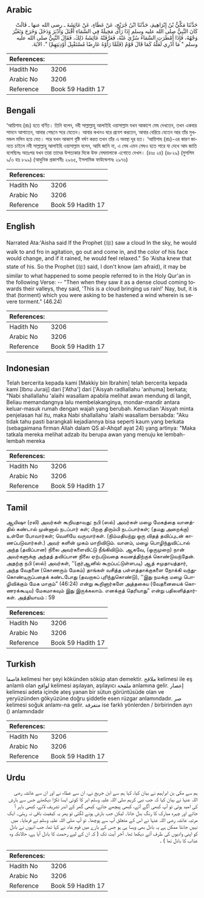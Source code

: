 ## Arabic


<div dir="rtl" lang="ar" style={{fontSize:'larger',backgroundColor:'#f8f9fa',padding:20}}>
حَدَّثَنَا مَكِّيُّ بْنُ إِبْرَاهِيمَ، حَدَّثَنَا ابْنُ جُرَيْجٍ، عَنْ عَطَاءٍ، عَنْ عَائِشَةَ ـ رضى الله عنها ـ قَالَتْ كَانَ النَّبِيُّ صلى الله عليه وسلم إِذَا رَأَى مَخِيلَةً فِي السَّمَاءِ أَقْبَلَ وَأَدْبَرَ وَدَخَلَ وَخَرَجَ وَتَغَيَّرَ وَجْهُهُ، فَإِذَا أَمْطَرَتِ السَّمَاءُ سُرِّيَ عَنْهُ، فَعَرَّفَتْهُ عَائِشَةُ ذَلِكَ، فَقَالَ النَّبِيُّ صلى الله عليه وسلم ‏"‏ مَا أَدْرِي لَعَلَّهُ كَمَا قَالَ قَوْمٌ ‏(‏فَلَمَّا رَأَوْهُ عَارِضًا مُسْتَقْبِلَ أَوْدِيَتِهِمْ‏)‏ ‏"‏‏.‏ الآيَةَ‏.‏
</div>
<div style={{backgroundColor:'#f8f9fa',padding:20, marginBottom: 10}}><table> <thead> <tr> <th>References:</th> <th></th> </tr> </thead> <tbody><tr><td>Hadith No</td><td>3206</td></tr><tr><td>Arabic No</td><td>3206</td></tr><tr><td>Reference</td><td>Book 59 Hadith 17</td></tr></tbody></table></div>

## Bengali


<div dir="ltr" lang="bn" style={{fontSize:'larger',backgroundColor:'#f8f9fa',padding:20}}>
‘আয়িশাহ (রাঃ) হতে বর্ণিত। তিনি বলেন, নবী সাল্লাল্লাহু আলাইহি ওয়াসাল্লাম যখন আকাশে মেঘ দেখতেন, তখন একবার সামনে আগাতেন, আবার পেছনে সরে যেতেন। আবার কখনও ঘরে প্রবেশ করতেন, আবার বেরিয়ে যেতেন আর তাঁর মুখমন্ডল মলিন হয়ে যেত। পরে যখন আকাশ বৃষ্টি বর্ষণ করত তখন তাঁর এ অবস্থা দূর হত। ‘আয়িশাহ (রাঃ)-এর কারণ জানতে চাইলে নবী সাল্লাল্লাহু আলাইহি ওয়াসাল্লাম বলেন, আমি জানি না, এ মেঘ এমন মেঘও হতে পারে যা দেখে আদ জাতি বলেছিলঃ অতঃপর যখন তারা তাদের উপত্যকার দিকে উক্ত মেঘমালাকে এগোতে দেখল। (৪৬ঃ ২৪) (৪৮২৯) (মুসলিম ৯/৩ হাঃ ৮৯৯) (আধুনিক প্রকাশনীঃ ২৯৬৫, ইসলামিক ফাউন্ডেশনঃ ২৯৭৬)
</div>
<div style={{backgroundColor:'#f8f9fa',padding:20, marginBottom: 10}}><table> <thead> <tr> <th>References:</th> <th></th> </tr> </thead> <tbody><tr><td>Hadith No</td><td>3206</td></tr><tr><td>Arabic No</td><td>3206</td></tr><tr><td>Reference</td><td>Book 59 Hadith 17</td></tr></tbody></table></div>

## English


<div dir="ltr" lang="en" style={{fontSize:'larger',backgroundColor:'#f8f9fa',padding:20}}>
Narrated Ata:'Aisha said If the Prophet (ﷺ) saw a cloud In the sky, he would walk to and fro in agitation, go out and come in, and the color of his face would change, and if it rained, he would feel relaxed." So 'Aisha knew that state of his. So the Prophet (ﷺ) said, I don't know (am afraid), it may be similar to what happened to some people referred to in the Holy Qur'an in the following Verse: -- "Then when they saw it as a dense cloud coming towards their valleys, they said, 'This is a cloud bringing us rain!' Nay, but, it is that (torment) which you were asking to be hastened a wind wherein is severe torment." (46.24)
</div>
<div style={{backgroundColor:'#f8f9fa',padding:20, marginBottom: 10}}><table> <thead> <tr> <th>References:</th> <th></th> </tr> </thead> <tbody><tr><td>Hadith No</td><td>3206</td></tr><tr><td>Arabic No</td><td>3206</td></tr><tr><td>Reference</td><td>Book 59 Hadith 17</td></tr></tbody></table></div>

## Indonesian


<div dir="ltr" lang="id" style={{fontSize:'larger',backgroundColor:'#f8f9fa',padding:20}}>
Telah bercerita kepada kami [Makkiy bin Ibrahim] telah bercerita kepada kami [Ibnu Juraij] dari ['Atha'] dari ['Aisyah radliallahu 'anhuma] berkata; "Nabi shallallahu 'alaihi wasallam apabila melihat awan mendung di langit, Beliau memandangnya lalu membelakanginya, mondar-mandir antara keluar-masuk rumah dengan wajah yang berubah. Kemudian 'Aisyah minta penjelasan hal itu, maka Nabi shallallahu 'alaihi wasallam bersabda: "Aku tidak tahu pasti barangkali kejadiannya bisa seperti kaum yang berkata (sebagaimana firman Allah dalam QS al-Ahqaf ayat 24) yang artinya: "Maka tatkala mereka melihat adzab itu berupa awan yang menuju ke lembah-lembah mereka
</div>
<div style={{backgroundColor:'#f8f9fa',padding:20, marginBottom: 10}}><table> <thead> <tr> <th>References:</th> <th></th> </tr> </thead> <tbody><tr><td>Hadith No</td><td>3206</td></tr><tr><td>Arabic No</td><td>3206</td></tr><tr><td>Reference</td><td>Book 59 Hadith 17</td></tr></tbody></table></div>

## Tamil


<div dir="ltr" lang="ta" style={{fontSize:'larger',backgroundColor:'#f8f9fa',padding:20}}>
ஆயிஷா (ரலி) அவர்கள் கூறியதாவது: நபி (ஸல்) அவர்கள் மழை மேகத்தை வானத்தில் கண்டால் முன்னால் நடப்பார் கள்; பிறகு திரும்பி நடப்பார்கள்; (தமது அறைக்கு) உள்ளே போவார்கள்; வெளியே வருவார்கள். (நிம்மதியற்று ஒரு விதத் தவிப்புடன் காணப்படுவார்கள்.) அவர் களின் முகம் மாறிவிடும். வானம், மழை பொழிந்துவிட்டால் அந்த (தவிப்பான) நிலை அவர்களைவிட்டு நீங்கிவிடும். ஆகவே, (ஒருமுறை) நான் அவர்களுக்கு அந்தத் தவிப்பான நிலை ஏற்படுவதை கவனத்திற்குக் கொண்டுவந்தேன். அதற்கு நபி (ஸல்) அவர்கள், ‘‘(குர்ஆனில் கூறப்பட்டுள்ளபடி) ஆத் சமுதாயத்தார், அந்த வேதனை (கொணரும் மேகம்) தாங்கள் வசித்த பள்ளத்தாக்குகளை நோக்கி வந்துகொண்டிருப்பதைக் கண்டபோது (தவறாகப் புரிந்துகொண்டு), ‘‘இது நமக்கு மழை பொழிவிக்கும் மேக மாகும்” (46:24) என்று கூறினார்களே அத்தகைய (வேதனையைக் கொணரக்கூடிய) மேகமாகவும் இது இருக்கலாம். எனக்குத் தெரியாது” என்று பதிலளித்தார்கள். அத்தியாயம் : 59
</div>
<div style={{backgroundColor:'#f8f9fa',padding:20, marginBottom: 10}}><table> <thead> <tr> <th>References:</th> <th></th> </tr> </thead> <tbody><tr><td>Hadith No</td><td>3206</td></tr><tr><td>Arabic No</td><td>3206</td></tr><tr><td>Reference</td><td>Book 59 Hadith 17</td></tr></tbody></table></div>

## Turkish


<div dir="ltr" lang="tr" style={{fontSize:'larger',backgroundColor:'#f8f9fa',padding:20}}>
قاصفا.kelimesi her şeyi kökünden söküp atan demektir. ملاقح kelimesi ile eş anlamlı olan لواقح kelimesi aşılayan, aşılayıcı ملقحة anlamına gelir. إعصار kelimesi adeta içinde ateş yanan bir sütun görüntüsüde olan ve yeryüzünden gökyüzüne doğru şiddetle esen rüzgar anlamındadır. صر kelimesi soğuk anlamı-na gelir. متفرقة ise farklı yönlerden / birbirinden ayrı () anlamındadır
</div>
<div style={{backgroundColor:'#f8f9fa',padding:20, marginBottom: 10}}><table> <thead> <tr> <th>References:</th> <th></th> </tr> </thead> <tbody><tr><td>Hadith No</td><td>3206</td></tr><tr><td>Arabic No</td><td>3206</td></tr><tr><td>Reference</td><td>Book 59 Hadith 17</td></tr></tbody></table></div>

## Urdu


<div dir="rtl" lang="ur" style={{fontSize:'larger',backgroundColor:'#f8f9fa',padding:20}}>
ہم سے مکی بن ابراہیم نے بیان کیا، کہا ہم سے ابن جریج نے، ان سے عطاء نے اور ان سے عائشہ رضی اللہ عنہا نے بیان کیا کہ جب نبی کریم صلی اللہ علیہ وسلم ابر کا کوئی ایسا ٹکڑا دیکھتے جس سے بارش کی امید ہوتی تو آپ کبھی آگے آتے، کبھی پیچھے جاتے، کبھی گھر کے اندر تشریف لاتے، کبھی باہر آ جاتے اور چہرہ مبارک کا رنگ بدل جاتا۔ لیکن جب بارش ہونے لگتی تو پھر یہ کیفیت باقی نہ رہتی۔ ایک مرتبہ عائشہ رضی اللہ عنہا نے اس کے متعلق آپ سے پوچھا۔ تو آپ صلی اللہ علیہ وسلم نے فرمایا۔ میں نہیں جانتا ممکن ہے یہ بادل بھی ویسا ہی ہو جس کے بارے میں قوم عاد نے کہا تھا، جب انہوں نے بادل کو اپنی وادیوں کی طرف آتے دیکھا تھا۔ آخر آیت تک ( کہ ان کے لیے رحمت کا بادل آیا ہے، حالانکہ وہ عذاب کا بادل تھا ) ۔
</div>
<div style={{backgroundColor:'#f8f9fa',padding:20, marginBottom: 10}}><table> <thead> <tr> <th>References:</th> <th></th> </tr> </thead> <tbody><tr><td>Hadith No</td><td>3206</td></tr><tr><td>Arabic No</td><td>3206</td></tr><tr><td>Reference</td><td>Book 59 Hadith 17</td></tr></tbody></table></div>